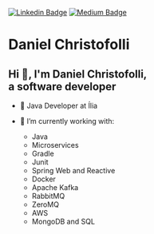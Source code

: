 [![Linkedin Badge](https://img.shields.io/badge/Linkedin-Daniel%20Christofolli-blue?style=flat-square)](https://www.linkedin.com/in/daniel-christofolli-069071160/)
[![Medium Badge](https://img.shields.io/badge/Medium-Daniel%20Christofolli-lightgrey?style=flat-square)](https://medium.com/@danielchristofolli)

# Daniel Christofolli

## Hi 👋, I'm Daniel Christofolli,<br>a software developer

- 🔭 Java Developer at Ília


- 🔭 I’m currently working with:
  - Java
  - Microservices
  - Gradle
  - Junit
  - Spring Web and Reactive
  - Docker
  - Apache Kafka
  - RabbitMQ
  - ZeroMQ
  - AWS
  - MongoDB and SQL

